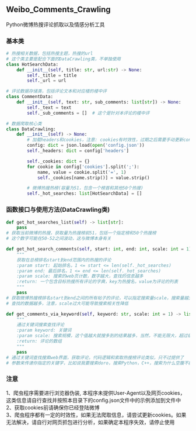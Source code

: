 ## Weibo_Comments_Crawling  
Python微博热搜评论抓取以及情感分析工具

### 基本类  
```Python
# 热搜相关数据，包括热搜主题，热搜的url
# 这个类主要是配合下面的DataCrawling类，不单独使用
class HotSearchData:
    def __init__(self, title: str, url:str) -> None:
        self._title = title
        self._url = url
```
```Python
# 评论数据存储类，包括评论文本和对应楼的楼中评
class CommentData:
    def __init__(self, text: str, sub_comments: list[str]) -> None:
        self._text = text
        self._sub_comments = []  # 这个是针对本评论的楼中评
```
```Python
# 数据爬取核心类
class DataCrawling:
    def __init__(self) -> None:
        # 加载headers和cookies，注意: cookies有时效性，过期之后需要手动更新config.json配置文件
        config: dict = json.load(open('config.json'))
        self._headers: dict = config['headers']

        self._cookies: dict = {}
        for cookie in config['cookies'].split(';'):
            name, value = cookie.split('=', 1)
            self._cookies[name.strip()] = value.strip()

        # 微博热搜热榜(容量为51，包含一个榜首和其他50个热搜)
        self._hot_searches: list[HotSearchData] = []
```
### 函数接口与使用方法(DataCrawling类)  
```Python
def get_hot_searches_list(self) -> list[str]:
    pass
# 获取当前微博的热搜，获取量为热搜榜前51，包括一个指定榜和50个热搜榜
# 这个数字可能在50-52之间波动，这与微博本身有关
```
```Python
def get_hot_search_comments(self, start: int, end: int, scale: int = 1) -> dict[str: list[CommentData]]:
    """
    获取在总榜排名start到end范围内的热搜的评论
    :param start: 起始排名，1 <= start <= len(self._hot_searches)
    :param end: 最后排名，1 <= end <= len(self._hot_searches)
    :param scale: 搜索的web页计数，数字越大，查找的信息越多
    :return: 一个包含目标热搜所有评论的字典，key为热搜名，value为评论的列表
    """
    pass
# 获取微博热搜榜排名start到end之间的所有帖子的评论，可以指定搜索量scale，搜索量越大
# 查找的数据越多，注意，scale过大可能导致搜索相关性降低
```
```Python
def get_comments_via_keyword(self, keyword: str, scale: int = 1) -> list[CommentData]:
    """
    通过关键词搜索查找评论
    :param keyword: 关键词
    :param scale: 搜索规模，这个值越大就搜多到的结果越多，当然，不能无限大，超过临界值，搜索的信息量不再增加
    :return: 评论的数组
    """
    pass
# 通过关键词查找搜索web界面，获取评论，代码逻辑和索取热搜榜评论类似，只不过提供了
# 参数来传递你指定的关键字，比如说我要搜索doro，搜索Python，C++，搜索为什么空腹不能吃饭，都是可以的
```

### 注意  
1、爬虫程序需要进行浏览器伪装, 本程序未提供User-Agent以及网页cookies，这类信息请自行查找并按照本目录下的config.json文件中的示例添加到文件中  
2、获取cookies前请确保你已经登陆微博  
3、爬虫程序都有一定的时效性，如果无法爬取信息，请尝试更新cookies。如果无法解决，请自行对网页抓包进行分析，如果确定本程序失效，请停止使用

